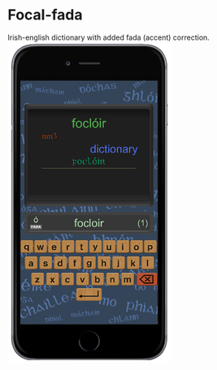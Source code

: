 # Focal-fada

Irish-english dictionary with added fada (accent) correction.
![img alt](https://github.com/Cuanshay/Focal-fada/blob/master/screen_shot.PNG?raw=true)
